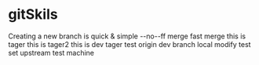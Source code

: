# gitSkils
Creating  a new branch is quick & simple
--no--ff merge
fast merge
this is tager
this is tager2
this is dev tager
test origin dev branch
local modify
test set upstream
test machine
